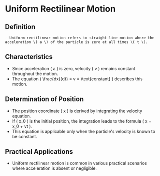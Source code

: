# Uniform Rectilinear Motion

## Definition

    - Uniform rectilinear motion refers to straight-line motion where the acceleration \( a \) of the particle is zero at all times \( t \).

## Characteristics
  - Since acceleration \( a \) is zero, velocity \( v \) remains constant throughout the motion.
  - The equation \( \frac{dx}{dt} = v = \text{constant} \) describes this motion.
## Determination of Position
  - The position coordinate \( x \) is derived by integrating the velocity equation.
  - If \( x_0 \) is the initial position, the integration leads to the formula \( x = x_0 + vt \).
  - This equation is applicable only when the particle's velocity is known to be constant.
## Practical Applications
  - Uniform rectilinear motion is common in various practical scenarios where acceleration is absent or negligible.
